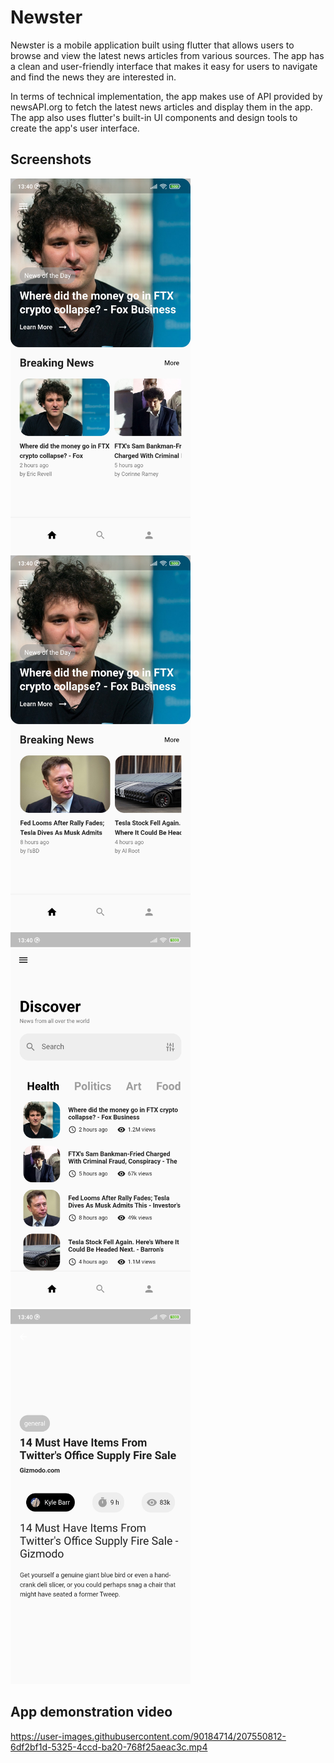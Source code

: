 
# Newster

Newster is a mobile application built using flutter that allows users to browse and view the latest news articles from various sources. The app has a clean and user-friendly interface that makes it easy for users to navigate and find the news they are interested in.

In terms of technical implementation, the app makes use of API provided by newsAPI.org to fetch the latest news articles and display them in the app. The app also uses flutter's built-in UI components and design tools to create the app's user interface.
## Screenshots

<img src="/lib/assets/01.jpg" alt="01" title="Home Page" height="600">

<img src="/lib/assets/02.jpg" alt="01" title="Home Page" height="600">

<img src="/lib/assets/03.jpg" alt="01" title="Home Page" height="600">

<img src="/lib/assets/04.jpg" alt="01" title="Home Page" height="600">

<!-- ![App Screenshot](/lib/assets/01.jpg)
![App Screenshot](/lib/assets/02.jpg)
![App Screenshot](/lib/assets/03.jpg)
![App Screenshot](/lib/assets/04.jpg) -->

## App demonstration video

https://user-images.githubusercontent.com/90184714/207550812-6df2bf1d-5325-4ccd-ba20-768f25aeac3c.mp4






